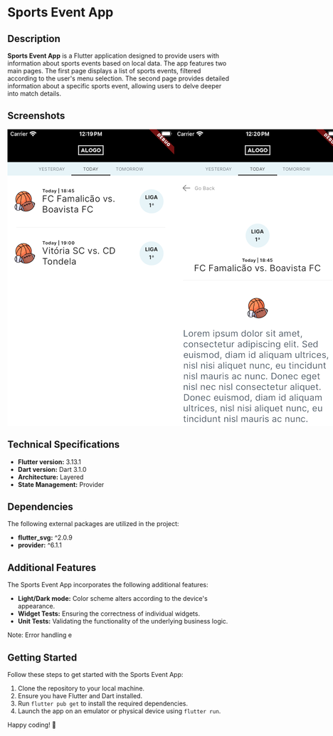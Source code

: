 # Sports Event App

## Description

**Sports Event App** is a Flutter application designed to provide users with information about sports events based on local data. The app features two main pages. The first page displays a list of sports events, filtered according to the user's menu selection. The second page provides detailed information about a specific sports event, allowing users to delve deeper into match details.

## Screenshots

<div style="display: flex; justify-content: space-between;">
  <img src="assets/screenshots/iphone_se_1.png" alt="Sport Events Screen (light)" width="375" height="667">
  <img src="assets/screenshots/iphone_se_2.png" alt="Sport Event Details Screen (light)" width="375" height="667">
  <img src="assets/screenshots/iphone_se_1_dark.png" alt="Sport Events Screen (dark)" width="375" height="667">
  <img src="assets/screenshots/iphone_se_2_dark.png" alt="Sport Event Details Screen (dark)" width="375" height="667">
</div>

## Technical Specifications

- **Flutter version:** 3.13.1
- **Dart version:** Dart 3.1.0
- **Architecture:** Layered
- **State Management:** Provider

## Dependencies

The following external packages are utilized in the project:

- **flutter_svg:** ^2.0.9
- **provider:** ^6.1.1

## Additional Features

The Sports Event App incorporates the following additional features:

- **Light/Dark mode:** Color scheme alters according to the device's appearance.
- **Widget Tests:** Ensuring the correctness of individual widgets.
- **Unit Tests:** Validating the functionality of the underlying business logic.

Note: Error handling e

## Getting Started

Follow these steps to get started with the Sports Event App:

1. Clone the repository to your local machine.
2. Ensure you have Flutter and Dart installed.
3. Run `flutter pub get` to install the required dependencies.
4. Launch the app on an emulator or physical device using `flutter run`.

Happy coding! 🚀
